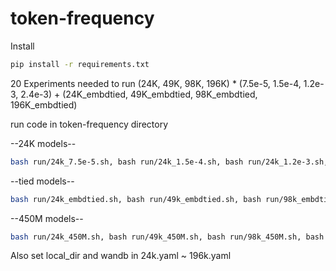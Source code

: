 # token-frequency


Install 

```bash
pip install -r requirements.txt
```

20 Experiments needed to run (24K, 49K, 98K, 196K) * (7.5e-5, 1.5e-4, 1.2e-3, 2.4e-3) + (24K_embdtied, 49K_embdtied, 98K_embdtied, 196K_embdtied)

run code in token-frequency directory

--24K models--

```bash
bash run/24k_7.5e-5.sh, bash run/24k_1.5e-4.sh, bash run/24k_1.2e-3.sh, bash run/24k_2.4e-3.sh
```

--tied models--
```bash
bash run/24k_embdtied.sh, bash run/49k_embdtied.sh, bash run/98k_embdtied.sh, bash run/196k_embdtied.sh
```

--450M models--
```bash
bash run/24k_450M.sh, bash run/49k_450M.sh, bash run/98k_450M.sh, bash run/196k_450M.sh
```

Also set local_dir and wandb in 24k.yaml ~ 196k.yaml



